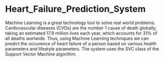 # Heart_Failure_Prediction_System
Machine Learning is a great technology tool to solve real world problems. Cardiovascular diseases (CVDs) are the number 1 cause of death globally, taking an estimated 17.9 million lives each year, which accounts for 31% of all deaths worlwide. Thus, using Machine Learning techniques we can predict the occurence of heart failure of a person based on various health parameters and lifestyle parameters.
The system uses the SVC class of the Support Vector Machine algorithm.

